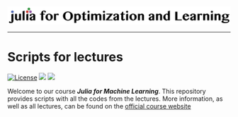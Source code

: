 <p align="center">
 <img src="https://raw.githubusercontent.com/JuliaTeachingCTU/JuliaCTUGraphics/main/logo/Julia-for-Optimization-and-Learning.svg" alt="Course logo"/>
</p>

---
# Scripts for lectures

[![License](https://img.shields.io/badge/License-MIT-blue.svg)](https://github.com/VaclavMacha/JuliaCourse/blob/master/LICENSE)
[![](https://img.shields.io/badge/docs-stable-blue.svg)](https://juliateachingctu.github.io/Julia-for-Optimization-and-Learning/stable/)
[![](https://img.shields.io/badge/docs-dev-blue.svg)](https://juliateachingctu.github.io/Julia-for-Optimization-and-Learning/dev/)

Welcome to our course **_Julia for Machine Learning_**. This repository provides scripts with all the codes from the lectures. More information, as well as all lectures, can be found on the [official course website](http://bit.ly/JuliaML)
